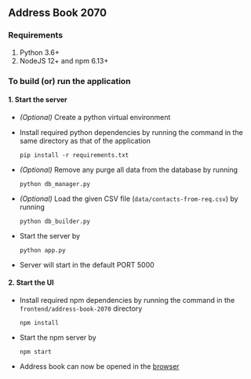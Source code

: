 ## Address Book 2070

### Requirements

1. Python 3.6+
2. NodeJS 12+ and npm 6.13+

### To build (or) run the application

#### 1. Start the server
- *(Optional)* Create a python virtual environment
- Install required python dependencies by running the command in the same directory as that of the application

    `pip install -r requirements.txt`
- *(Optional)* Remove any purge all data from the database by running

    `python db_manager.py`
- *(Optional)* Load the given CSV file (`data/contacts-from-req.csv`) by running
       
    `python db_builder.py`
- Start the server by
    
    `python app.py`

- Server will start in the default PORT 5000

#### 2. Start the UI
- Install required npm dependencies by running the command in the `frontend/address-book-2070` directory

    `npm install` 
   
- Start the npm server by

    `npm start`
    
- Address book can now be opened in the [browser](http://localhost:3000)
